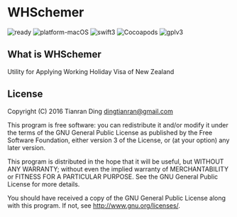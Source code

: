 # WHSchemer

![ready](https://img.shields.io/badge/Ready-No-red.svg?style=flat)
![platform-macOS](https://img.shields.io/badge/platform-macOS-blue.svg?style=flat)
![swift3](https://img.shields.io/badge/swift3-compatible-green.svg?style=flat)
![Cocoapods](https://img.shields.io/badge/pod-compatible-brightgreen.svg?style=flat)
![gplv3](https://img.shields.io/badge/license-GPLv3-blue.svg?style=flat)

## What is WHSchemer

Utility for Applying Working Holiday Visa of New Zealand

## License

Copyright (C) 2016 Tianran Ding <dingtianran@gmail.com>

This program is free software: you can redistribute it and/or modify
it under the terms of the GNU General Public License as published by
the Free Software Foundation, either version 3 of the License, or
(at your option) any later version.

This program is distributed in the hope that it will be useful,
but WITHOUT ANY WARRANTY; without even the implied warranty of
MERCHANTABILITY or FITNESS FOR A PARTICULAR PURPOSE.  See the
GNU General Public License for more details.

You should have received a copy of the GNU General Public License
along with this program. If not, see <http://www.gnu.org/licenses/>.